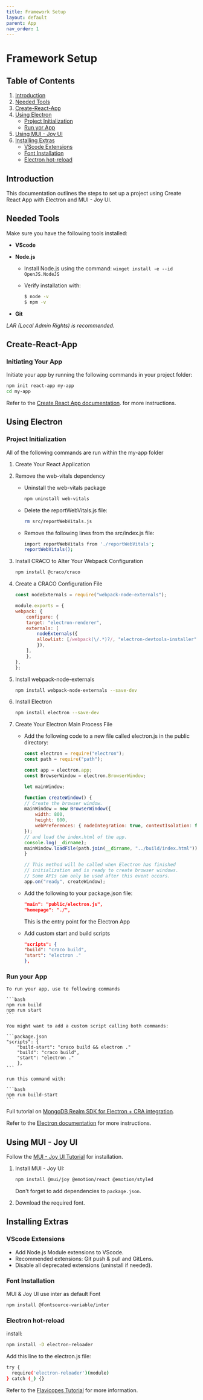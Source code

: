 ```yaml
---
title: Framework Setup
layout: default
parent: App
nav_order: 1
---
```


# Framework Setup

## Table of Contents
1. [Introduction](#introduction)
2. [Needed Tools](#needed-tools)
3. [Create-React-App](#create-react-app)
4. [Using Electron](#using-electron)
   - [Project Initialization](#project-initialization)
   - [Run yor App](#run-your-app)
5. [Using MUI - Joy UI](#using-mui---joy-ui)
6. [Installing Extras](#installing-extras)
   - [VScode Extensions](#vscode-extensions)
   - [Font Installation](#font-installation)
   - [Electron hot-reload](#electron-hot-reload)

## Introduction

This documentation outlines the steps to set up a project using Create React App with Electron and MUI - Joy UI.

## Needed Tools

Make sure you have the following tools installed:

- **VScode**
- **Node.js**
  - Install Node.js using the command: `winget install -e --id OpenJS.NodeJS`
  - Verify installation with:
  
    ```bash
    $ node -v
    $ npm -v
    ```
    
- **Git**

*LAR (Local Admin Rights) is recommended.*

## Create-React-App

### Initiating Your App

Initiate your app by running the following commands in your project folder:

```bash
npm init react-app my-app
cd my-app
```


Refer to the [Create React App documentation](https://create-react-app.dev/docs/getting-started/). for more instructions.

## Using Electron

### Project Initialization

All of the following commands are run within the my-app folder

1. Create Your React Application
2. Remove the web-vitals dependency
    -   Uninstall the web-vitals package
      
        ```bash
        npm uninstall web-vitals
        ```
        
    -   Delete the reportWebVitals.js file:
      
        ```bash
        rm src/reportWebVitals.js
        ```
        
    -   Remove the following lines from the src/index.js file:
      
        ```bash
        import reportWebVitals from './reportWebVitals';
        reportWebVitals();
        ```
        
3. Install CRACO to Alter Your Webpack Configuration

    ```bash
    npm install @craco/craco
    ```
    
5. Create a CRACO Configuration File
   
    ```craco.config.js
    const nodeExternals = require("webpack-node-externals");

    module.exports = {
    webpack: {
        configure: {
        target: "electron-renderer",
        externals: [
            nodeExternals({
            allowlist: [/webpack(\/.*)?/, "electron-devtools-installer"],
            }),
        ],
        },
    },
    };
    ```
    
6. Install webpack-node-externals

    ```bash
    npm install webpack-node-externals --save-dev
    ```
   
8. Install Electron

    ```bash
    npm install electron --save-dev
    ```
    
10. Create Your Electron Main Process File
    -   Add the following code to a new file called electron.js in the public directory:
      
        ```electron.js
        const electron = require("electron");
        const path = require("path");

        const app = electron.app;
        const BrowserWindow = electron.BrowserWindow;

        let mainWindow;

        function createWindow() {
        // Create the browser window.
        mainWindow = new BrowserWindow({
            width: 800,
            height: 600,
            webPreferences: { nodeIntegration: true, contextIsolation: false },
        });
        // and load the index.html of the app.
        console.log(__dirname);
        mainWindow.loadFile(path.join(__dirname, "../build/index.html"));
        }

        // This method will be called when Electron has finished
        // initialization and is ready to create browser windows.
        // Some APIs can only be used after this event occurs.
        app.on("ready", createWindow);
        ```

    -   Add the following to your package.json file:
   
        ```package.json
        "main": "public/electron.js",
        "homepage": "./",
        ```
        
        This is the entry point for the Electron App

    -   Add custom start and build scripts
      
        ```package.json
        "scripts": {
        "build": "craco build",
        "start": "electron ."
        },
        ```
        
### Run your App
    To run your app, use te following commands
    
    ```bash
    npm run build
    npm run start
    ```
    
    You might want to add a custom script calling both commands:

    ```package.json
    "scripts": {
        "build-start": "craco build && electron ."
        "build": "craco build",
        "start": "electron ."
        },
    ```
    
    run this command with:
    
    ```bash 
    npm run build-start
    ```


Full tutorial on [MongoDB Realm SDK for Electron + CRA integration](https://www.mongodb.com/docs/realm/sdk/node/integrations/electron-cra/).

Refer to the [Electron documentation](https://www.electronjs.org/de/docs/latest/tutorial/tutorial-first-app) for more instructions.

## Using MUI - Joy UI

Follow the [MUI - Joy UI Tutorial](https://mui.com/joy-ui/getting-started/installation/) for installation.

1. Install MUI - Joy UI:

   ```bash
   npm install @mui/joy @emotion/react @emotion/styled
   ```
   
   Don't forget to add dependencies to `package.json`.
3. Download the required font.

## Installing Extras

### VScode Extensions

- Add Node.js Module extensions to VScode.
- Recommended extensions: Git push & pull and GitLens.
- Disable all deprecated extensions (uninstall if needed).

### Font Installation

MUI & Joy UI use inter as default Font

```bash
npm install @fontsource-variable/inter
```
### Electron hot-reload

install:

```bash
npm install -D electron-reloader
```

Add this line to the electron.js file:

```bash
try {
  require('electron-reloader')(module)
} catch (_) {}
```
Refer to the [Flavicopes Tutorial](https://flaviocopes.com/electron-hot-reload/) for more information.






